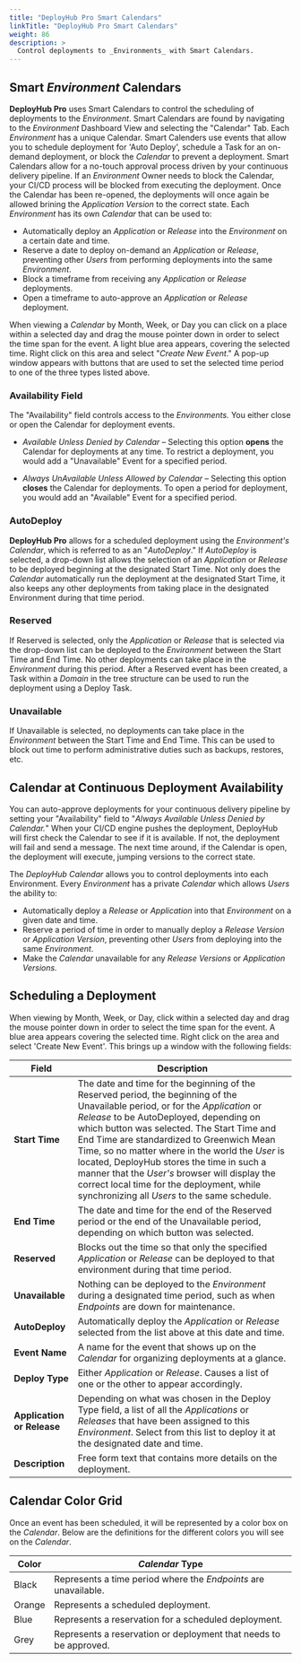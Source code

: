 ```yaml
---
title: "DeployHub Pro Smart Calendars"
linkTitle: "DeployHub Pro Smart Calendars"
weight: 86
description: >
  Control deployments to _Environments_ with Smart Calendars.
---
```


## Smart _Environment_ Calendars

**DeployHub Pro**  uses Smart Calendars to control the scheduling of deployments to the _Environment_. Smart Calendars are found by navigating to the _Environment_ Dashboard View and selecting the "Calendar" Tab. Each _Environment_ has a unique Calendar.  Smart Calenders use events that allow you to schedule deployment for 'Auto Deploy', schedule a Task for an on-demand deployment, or block the _Calendar_ to prevent a deployment. Smart Calendars allow for a no-touch approval process driven by your continuous delivery pipeline. If an _Environment_ Owner needs to block the Calendar, your CI/CD process will be blocked from executing the deployment. Once the Calendar has been re-opened, the deployments will once again be allowed brining the _Application Version_ to the correct state.   Each _Environment_ has its own _Calendar_ that can be used to:

- Automatically deploy an _Application_ or _Release_ into the _Environment_ on a certain date and time.
- Reserve a date to deploy on-demand an _Application_ or _Release_, preventing other _Users_ from performing deployments into the same _Environment_.
- Block a timeframe from receiving any _Application_ or _Release_ deployments.
- Open a timeframe to auto-approve an _Application_ or _Release_ deployment.

When viewing a _Calendar_ by Month, Week, or Day you can click on a place within a selected day and drag the mouse pointer down in order to select the time span for the event. A light blue area appears, covering the selected time. Right click on this area and select "_Create New Event_." A pop-up window appears with buttons that are used to set the selected time period to one of the three types listed above.

### Availability Field

The "Availability" field controls access to the _Environments._ You either close or open the Calendar for deployment events.

- _Available Unless Denied by Calendar –_ Selecting this option **opens** the Calendar for deployments at any time. To restrict a deployment, you would add a "Unavailable" Event for a specified period.

- _Always UnAvailable Unless Allowed by Calendar_ – Selecting this option **closes** the Calendar for deployments. To open a period for deployment, you would add an "Available" Event for a specified period.

### AutoDeploy

**DeployHub Pro** allows for a scheduled deployment using the _Environment's Calendar_, which is referred to as an "_AutoDeploy_." If _AutoDeploy_ is selected, a drop-down list allows the selection of an _Application_ or _Release_ to be deployed beginning at the designated Start Time. Not only does the _Calendar_ automatically run the deployment at the designated Start Time, it also keeps any other deployments from taking place in the designated Environment during that time period.

### Reserved

If Reserved is selected, only the _Application_ or _Release_ that is selected via the drop-down list can be deployed to the _Environment_ between the Start Time and End Time. No other deployments can take place in the _Environment_ during this period. After a Reserved event has been created, a Task within a _Domain_ in the tree structure can be used to run the deployment using a Deploy Task.

### Unavailable

If Unavailable is selected, no deployments can take place in the _Environment_ between the Start Time and End Time. This can be used to block out time to perform administrative duties such as backups, restores, etc.

## Calendar at Continuous Deployment Availability

You can auto-approve deployments for your continuous delivery pipeline by setting your "Availability" field to "_Always Available Unless Denied by Calendar._" When your CI/CD engine pushes the deployment, DeployHub will first check the Calendar to see if it is available. If not, the deployment will fail and send a message. The next time around, if the Calendar is open, the deployment will execute, jumping versions to the correct state.

The _DeployHub Calendar_ allows you to control deployments into each Environment. Every _Environment_ has a private _Calendar_ which allows _Users_ the ability to:

- Automatically deploy a _Release_ or _Application_ into that _Environment_ on a given date and time.
- Reserve a period of time in order to manually deploy a _Release Version_ or _Application Version_, preventing other _Users_ from deploying into the same _Environment_.
- Make the _Calendar_ unavailable for any _Release Versions_ or _Application Versions._

## Scheduling a Deployment

When viewing by Month, Week, or Day, click within a selected day and drag the mouse pointer down in order to select the time span for the event. A blue area appears covering the selected time. Right click on the area and select 'Create New Event'. This brings up a window with the following fields:

| Field                      | Description                                                                                                                                                                                                                                                                                                                                                                                                                                                                                                           |
|----------------------------|-----------------------------------------------------------------------------------------------------------------------------------------------------------------------------------------------------------------------------------------------------------------------------------------------------------------------------------------------------------------------------------------------------------------------------------------------------------------------------------------------------------------------|
| **Start Time**             | The date and time for the beginning of the Reserved period, the beginning of the Unavailable period, or for the _Application_ or _Release_ to be AutoDeployed, depending on which button was selected. The Start Time and End Time are standardized to Greenwich Mean Time, so no matter where in the world the _User_ is located, DeployHub stores the time in such a manner that the _User's_ browser will display the correct local time for the deployment, while synchronizing all _Users_ to the same schedule. |
| **End Time**               | The date and time for the end of the Reserved period or the end of the Unavailable period, depending on which button was selected.                                                                                                                                                                                                                                                                                                                                                                                    |
| **Reserved**               | Blocks out the time so that only the specified _Application_ or _Release_ can be deployed to that environment during that time period.                                                                                                                                                                                                                                                                                                                                                                                |
| **Unavailable**            | Nothing can be deployed to the _Environment_ during a designated time period, such as when _Endpoints_ are down for maintenance.                                                                                                                                                                                                                                                                                                                                                                                      |
| **AutoDeploy**             | Automatically deploy the _Application_ or _Release_ selected from the list above at this date and time.                                                                                                                                                                                                                                                                                                                                                                                                               |
| **Event Name**             | A name for the event that shows up on the _Calendar_ for organizing deployments at a glance.                                                                                                                                                                                                                                                                                                                                                                                                                          |
| **Deploy Type**            | Either _Application_ or _Release_. Causes a list of one or the other to appear accordingly.                                                                                                                                                                                                                                                                                                                                                                                                                           |
| **Application or Release** | Depending on what was chosen in the Deploy Type field, a list of all the _Applications_ or _Releases_ that have been assigned to this _Environment_. Select from this list to deploy it at the designated date and time.                                                                                                                                                                                                                                                                                              |
| **Description**            | Free form text that contains more details on the deployment.                                                                                                                                                                                                                                                                                                                                                                                                                                                          |

## Calendar Color Grid

Once an event has been scheduled, it will be represented by a color box on the _Calendar_. Below are the definitions for the different colors you will see on the _Calendar_.

| Color  | _Calendar_ Type                                                   |
|--------|-------------------------------------------------------------------|
| Black  | Represents a time period where the _Endpoints_ are unavailable.   |
| Orange | Represents a scheduled deployment.                                |
| Blue   | Represents a reservation for a scheduled deployment.              |
| Grey   | Represents a reservation or deployment that needs to be approved. |
